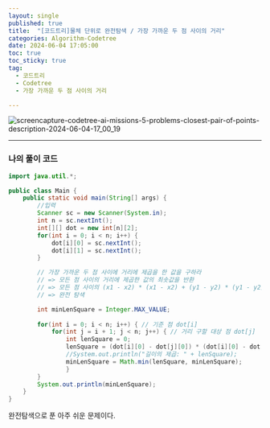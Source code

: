 ```yaml
---
layout: single
published: true
title:  "[코드트리]물체 단위로 완전탐색 / 가장 가까운 두 점 사이의 거리"
categories: Algorithm-Codetree
date: 2024-06-04 17:05:00
toc: true
toc_sticky: true
tag:   
  - 코드트리
  - Codetree
  - 가장 가까운 두 점 사이의 거리

---
```


![screencapture-codetree-ai-missions-5-problems-closest-pair-of-points-description-2024-06-04-17_00_19](https://github.com/BaxDailyGit/BaxDailyGit.github.io/assets/99312529/be285bf3-bcf4-4599-869e-534c57dcee1f)


----------------

### 나의 풀이 코드

```java
import java.util.*;

public class Main {
    public static void main(String[] args) {
        //입력
        Scanner sc = new Scanner(System.in);
        int n = sc.nextInt();
        int[][] dot = new int[n][2];
        for(int i = 0; i < n; i++) {
            dot[i][0] = sc.nextInt();
            dot[i][1] = sc.nextInt();
        }

        // 가장 가까운 두 점 사이에 거리에 제곱을 한 값을 구하라
        // => 모든 점 사이의 거리에 제곱한 값의 최솟값을 반환
        // => 모든 점 사이의 (x1 - x2) * (x1 - x2) + (y1 - y2) * (y1 - y2)의 최솟값을 반환
        // => 완전 탐색

        int minLenSquare = Integer.MAX_VALUE;
        
        for(int i = 0; i < n; i++) { // 기준 점 dot[i]
            for(int j = i + 1; j < n; j++) { // 거리 구할 대상 점 dot[j]
                int lenSquare = 0;
                lenSquare = (dot[i][0] - dot[j][0]) * (dot[i][0] - dot[j][0]) + (dot[i][1] - dot[j][1]) * (dot[i][1] - dot[j][1]);
                //System.out.println("길이의 제곱: " + lenSquare);
                minLenSquare = Math.min(lenSquare, minLenSquare);
                }
        }
        System.out.println(minLenSquare);
    }
}
```

완전탐색으로 푼 아주 쉬운 문제이다.
        
